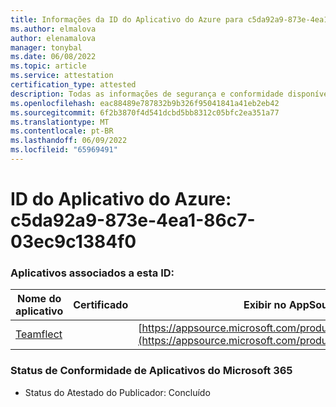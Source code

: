```yaml
---
title: Informações da ID do Aplicativo do Azure para c5da92a9-873e-4ea1-86c7-03ec9c1384f0
ms.author: elmalova
author: elenamalova
manager: tonybal
ms.date: 06/08/2022
ms.topic: article
ms.service: attestation
certification_type: attested
description: Todas as informações de segurança e conformidade disponíveis para c5da92a9-873e-4ea1-86c7-03ec9c1384f0.
ms.openlocfilehash: eac88489e787832b9b326f95041841a41eb2eb42
ms.sourcegitcommit: 6f2b3870f4d541dcbd5bb8312c05bfc2ea351a77
ms.translationtype: MT
ms.contentlocale: pt-BR
ms.lasthandoff: 06/09/2022
ms.locfileid: "65969491"
---
```

# <a name="azure-app-id-c5da92a9-873e-4ea1-86c7-03ec9c1384f0"></a>ID do Aplicativo do Azure: c5da92a9-873e-4ea1-86c7-03ec9c1384f0


### <a name="apps-associated-with-this-id"></a>Aplicativos associados a esta ID:
| **Nome do aplicativo** | **Certificado** | **Exibir no AppSource** |
|--------------|---------------|-----------------------|
| [Teamflect](../forward/WA200001860.md) |  | [https://appsource.microsoft.com/product/office/WA200001860](https://appsource.microsoft.com/product/office/WA200001860) |

### <a name="microsoft-365-app-compliance-status"></a>Status de Conformidade de Aplicativos do Microsoft 365
- Status do Atestado do Publicador: Concluído
